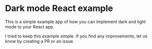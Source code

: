 # Dark mode React example

This is a simple example app of how you can implement dark and light mode to your React app. 

I tried to keep this example simple. If you find any improvements, let us know by creating a PR or an issue.